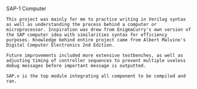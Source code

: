 SAP-1 Computer

	This project was mainly for me to practice writing in Verilog syntax as well as understanding the process behind a computer or microprocessor. Inspiration was drew from EnigmaCurry's own version of the SAP computer idea with similarities syntax for efficiency purposes. Knowledge behind entire project came from Albert Malvino's Digital Computer Electronics 2nd Edition.
	
	Future improvements included more extensive testbenches, as well as adjusting timing of controller sequences to prevent multiple useless debug messages before important message is outputted.

	SAP.v is the top module integrating all component to be compiled and ran.